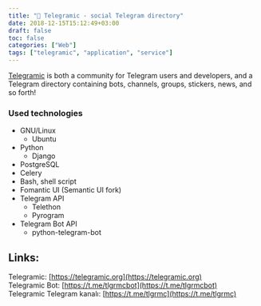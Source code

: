 ```yaml
---
title: "🌟 Telegramic - social Telegram directory"
date: 2018-12-15T15:12:49+03:00
draft: false
toc: false
categories: ["Web"]
tags: ["telegramic", "application", "service"]
---
```


[Telegramic](https://telegramic.org) is both a community for Telegram users and developers, and a Telegram directory containing bots, channels, groups, stickers, news, and so forth!

### Used technologies
* GNU/Linux
    * Ubuntu
* Python
    * Django
* PostgreSQL
* Celery
* Bash, shell script
* Fomantic UI (Semantic UI fork)
* Telegram API
    * Telethon
    * Pyrogram
* Telegram Bot API
    * python-telegram-bot

## Links:
Telegramic: [https://telegramic.org](https://telegramic.org)  
Telegramic Bot: [https://t.me/tlgrmcbot](https://t.me/tlgrmcbot)  
Telegramic Telegram kanalı: [https://t.me/tlgrmc](https://t.me/tlgrmc)
